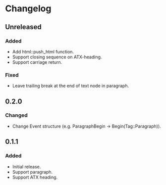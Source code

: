 # Changelog

## Unreleased

### Added

- Add html::push_html function.
- Support closing sequence on ATX-heading.
- Support carriage return.

### Fixed

- Leave trailing break at the end of text node in paragraph.

## 0.2.0

### Changed

- Change Event structure (e.g. ParagraphBegin -> Begin(Tag::Paragraph)).

## 0.1.1

### Added

- Initial release.
- Support paragraph.
- Support ATX heading.
